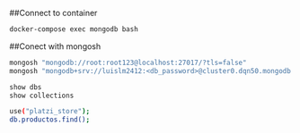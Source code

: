 ##Connect to container

```sh
docker-compose exec mongodb bash
```

##Conect with mongosh

```sh
mongosh "mongodb://root:root123@localhost:27017/?tls=false"
mongosh "mongodb+srv://luislm2412:<db_password>@cluster0.dqn50.mongodb.net/"
```

```sh
show dbs
show collections
```

```sh
use("platzi_store");
db.productos.find();

```
